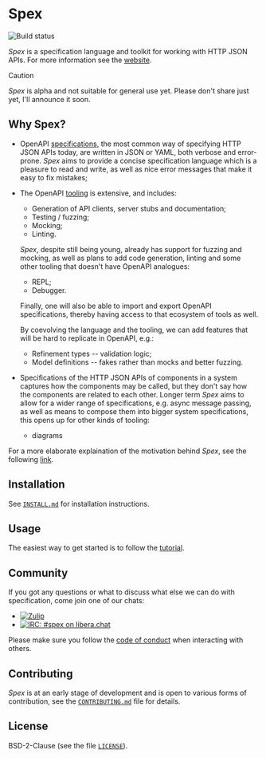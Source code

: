 # Spex

![Build status](https://github.com/spex-lang/spex/actions/workflows/main.yaml/badge.svg)

*Spex* is a specification language and toolkit for working with HTTP JSON APIs.
For more information see the [website](https://spex-lang.org).

> [!CAUTION]
> *Spex* is alpha and not suitable for general use yet. Please don't share just
> yet, I'll announce it soon.

## Why Spex?

* OpenAPI [specifications](https://www.openapis.org/), the most common way of
  specifying HTTP JSON APIs today, are written in JSON or YAML, both verbose and
  error-prone. *Spex* aims to provide a concise specification language which is a
  pleasure to read and write, as well as nice error messages that make it easy
  to fix mistakes;

* The OpenAPI [tooling](https://tools.openapis.org/) is extensive, and
  includes:

    - Generation of API clients, server stubs and documentation;
    - Testing / fuzzing;
    - Mocking;
    - Linting.

  *Spex*, despite still being young, already has support for fuzzing and
  mocking, as well as plans to add code generation, linting and some other
  tooling that doesn't have OpenAPI analogues:

    - REPL;
    - Debugger.

  Finally, one will also be able to import and export OpenAPI specifications,
  thereby having access to that ecosystem of tools as well.

  By coevolving the language and the tooling, we can add features that will be
  hard to replicate in OpenAPI, e.g.:

    - Refinement types -- validation logic;
    - Model definitions -- fakes rather than mocks and better fuzzing.

* Specifications of the HTTP JSON APIs of components in a system captures how
  the components may be called, but they don't say how the components are
  related to each other. Longer term *Spex* aims to allow for a wider range of
  specifications, e.g. async message passing, as well as means to compose them
  into bigger system specifications, this opens up for other kinds of tooling:

  - diagrams

For a more elaborate explaination of the motivation behind *Spex*, see the
following [link](https://spex-lang.org/motivation.html).

## Installation

See [`INSTALL.md`](INSTALL.md) for installation instructions.

## Usage

The easiest way to get started is to follow the
[tutorial](https://spex-lang.org/tutorial.html).

## Community

If you got any questions or what to discuss what else we can do with
specification, come join one of our chats:

* [![Zulip](https://img.shields.io/badge/zulip-join_chat-blue.svg)](https://spex.zulipchat.com/)
* [![IRC: #spex on
  libera.chat](https://img.shields.io/badge/IRC-%23spex%20on%20libera.chat-blue.svg)](https://web.libera.chat/#spex)

Please make sure you follow the [code of conduct](.github/CODE_OF_CONDUCT.md)
when interacting with others.

## Contributing

*Spex* is at an early stage of development and is open to various forms of
contribution, see the [`CONTRIBUTING.md`](.github/CONTRIBUTING.md) file for
details.

## License

BSD-2-Clause (see the file [`LICENSE`](LICENSE)).
